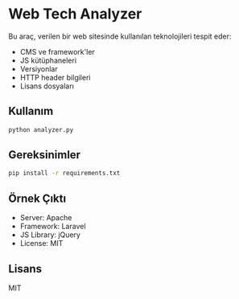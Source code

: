 # Web Tech Analyzer

Bu araç, verilen bir web sitesinde kullanılan teknolojileri tespit eder:
- CMS ve framework'ler
- JS kütüphaneleri
- Versiyonlar
- HTTP header bilgileri
- Lisans dosyaları

## Kullanım

```bash
python analyzer.py
```

## Gereksinimler

```bash
pip install -r requirements.txt
```

## Örnek Çıktı

- Server: Apache
- Framework: Laravel
- JS Library: jQuery
- License: MIT

## Lisans

MIT